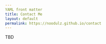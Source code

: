 ```yaml
---
YAML front matter
title: Contact Me
layout: default
permalink: https://noodulz.github.io/contact
---
```


TBD
